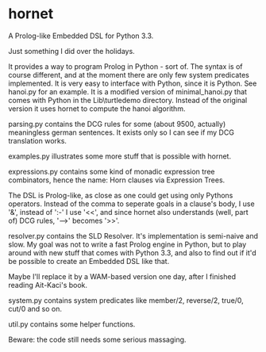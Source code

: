 hornet
======

A Prolog-like Embedded DSL for Python 3.3.

Just something I did over the holidays.

It provides a way to program Prolog in Python - sort of. The syntax is of course different,
and at the moment there are only few system predicates implemented. It is very easy to 
interface with Python, since it is Python. See hanoi.py for an example. It is a modified
version of minimal_hanoi.py that comes with Python in the Lib\turtledemo directory. Instead
of the original version it uses hornet to compute the hanoi algorithm.

parsing.py contains the DCG rules for some (about 9500, actually) meaningless german
sentences. It exists only so I can see if my DCG translation works.

examples.py illustrates some more stuff that is possible with hornet.

expressions.py contains some kind of monadic expression tree combinators,
hence the name: Horn clauses via Expression Trees.

The DSL is Prolog-like, as close as one could get using only Pythons operators.
Instead of the comma to seperate goals in a clause's body, I use '&', instead of ':-' I use
'<<', and since hornet also understands (well, part of) DCG rules, '-->' becomes '>>'.

resolver.py contains the SLD Resolver. It's implementation is semi-naive and slow. My goal was
not to write a fast Prolog engine in Python, but to play around with new stuff that comes
with Python 3.3, and also to find out if it'd be possible to create an Embedded DSL like that.

Maybe I'll replace it by a WAM-based version one day, after I finished reading Ait-Kaci's book.

system.py contains system predicates like member/2, reverse/2, true/0, cut/0 and so on.

util.py contains some helper functions.


Beware: the code still needs some serious massaging.
